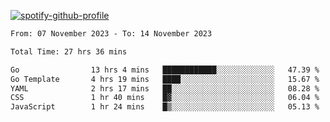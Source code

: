 [![spotify-github-profile](https://spotify-github-profile.vercel.app/api/view?uid=313pysyt3uxkjdidtiuvzf7nrnnu&cover_image=true&theme=natemoo-re&show_offline=false&background_color=121212&interchange=false&bar_color=53b14f&bar_color_cover=false)](https://spotify-github-profile.vercel.app/api/view?uid=313pysyt3uxkjdidtiuvzf7nrnnu&redirect=true)

<!--START_SECTION:waka-->

```txt
From: 07 November 2023 - To: 14 November 2023

Total Time: 27 hrs 36 mins

Go                13 hrs 4 mins   ████████████░░░░░░░░░░░░░   47.39 %
Go Template       4 hrs 19 mins   ████░░░░░░░░░░░░░░░░░░░░░   15.67 %
YAML              2 hrs 17 mins   ██░░░░░░░░░░░░░░░░░░░░░░░   08.28 %
CSS               1 hr 40 mins    █▓░░░░░░░░░░░░░░░░░░░░░░░   06.04 %
JavaScript        1 hr 24 mins    █▒░░░░░░░░░░░░░░░░░░░░░░░   05.13 %
```

<!--END_SECTION:waka-->